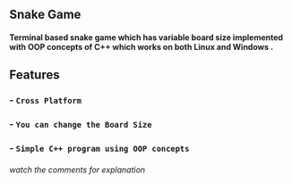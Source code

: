 ##  Snake Game
#### Terminal based snake game which has variable board size implemented with OOP concepts of C++ which works on both Linux and Windows .

## **Features**
### - `Cross Platform`
### - `You can change the Board Size`
### - `Simple C++ program using OOP concepts`


######  watch the comments for explanation
